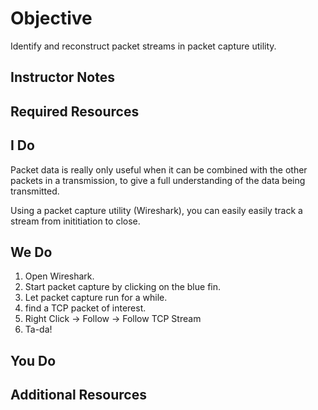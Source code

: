 # Objective
Identify and reconstruct packet streams in packet capture utility.

## Instructor Notes

## Required Resources

## I Do
Packet data is really only useful when it can be combined with the other packets in a transmission, to give a full understanding of the data being transmitted. 

Using a packet capture utility (Wireshark), you can easily easily track a stream from inititiation to close. 

## We Do

1. Open Wireshark.
2. Start packet capture by clicking on the blue fin. 
3. Let packet capture run for a while. 
4. find a TCP packet of interest. 
5. Right Click -> Follow -> Follow TCP Stream
6. Ta-da!

## You Do

## Additional Resources

<!--stackedit_data:
eyJoaXN0b3J5IjpbMTIxMzc4NzYyLC0xNDcwNTI4MjU3LC0xMz
AyMzgxMjk3XX0=
-->